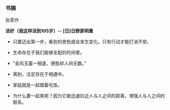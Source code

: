 ### 书摘

张芙作



**活好（我这样活到105岁）-- [日]日野原明重**

- 只要迈出第一步，看到的景色就会发生变化。只有行动才能打消不安。
- 生命存在于我们能够支配的时间里。

- “金风玉露一相逢，便胜却人间无数。”
- 离别，注定存在于相遇中。
- 家庭就是一起围着吃饭。
- 为什么要一起笑呢？因为它能迅速拉近人与人之间的距离，增强人与人之间的联系。


